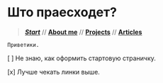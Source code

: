 # Што праесходет?

> [**_Start_**](/) // [**About me**](/about) // [**Projects**](/projects) // [**Articles**](/articles)

    Приветики.

[ ] Не знаю, как оформить стартовую страничку.
 
[x] Лучше чекать линки выше.
